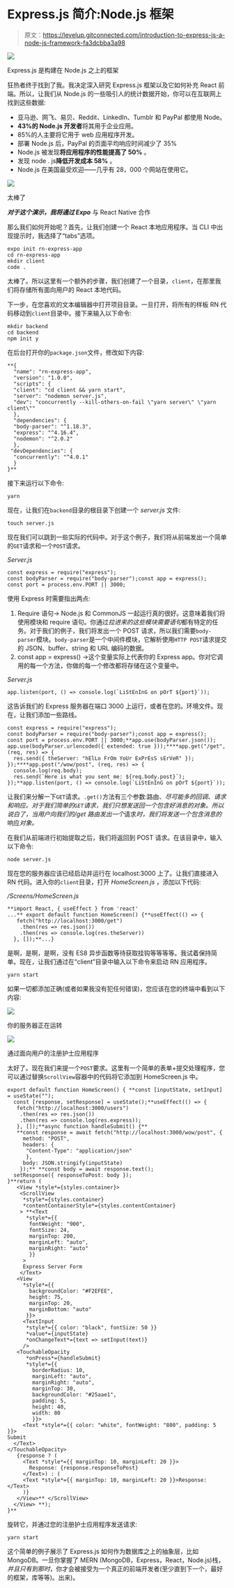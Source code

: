 # Express.js 简介:Node.js 框架

> 原文：<https://levelup.gitconnected.com/introduction-to-express-js-a-node-js-framework-fa3dcbba3a98>

![](img/b117efee1ddeec9cb856c97d9515fe66.png)

Express.js 是构建在 Node.js 之上的框架

狂热者终于找到了我。我决定深入研究 Express.js 框架以及它如何补充 React 前端。所以，让我们从 Node.js 的一些吸引人的统计数据开始，你可以在互联网上找到这些数据:

*   亚马逊、网飞、易贝、Reddit、LinkedIn、Tumblr 和 PayPal 都使用 Node。
*   **43%的 Node.js 开发者**将其用于企业应用。
*   85%的人主要将它用于 web 应用程序开发。
*   部署 Node.js 后，PayPal 的页面平均响应时间减少了 35%
*   Node.js 被发现**将应用程序的性能提高了 50%** 。
*   发现 node . js**降低开发成本 58%** 。
*   Node.js 在美国最受欢迎——几乎有 28，000 个网站在使用它。

![](img/1315786cf8951067deb200d9cd9849aa.png)

太棒了

***对于这个演示，我将通过 Expo*** 与 React Native 合作

那么我们如何开始呢？首先，让我们创建一个 React 本地应用程序。当 CLI 中出现提示时，我选择了“tabs”选项。

```
expo init rn-express-app
cd rn-express-app
mkdir client
code .
```

太棒了。所以这里有一个额外的步骤，我们创建了一个目录，`client`，在那里我们将存储所有面向用户的 React 本地代码。

下一步，在您喜欢的文本编辑器中打开项目目录。一旦打开，将所有的样板 RN 代码移动到`client`目录中。接下来输入以下命令:

```
mkdir backend
cd backend
npm init y
```

在后台打开你的`package.json`文件，修改如下内容:

```
**{
  "name": "rn-express-app",
  "version": "1.0.0",
  "scripts": {
  "client": "cd client && yarn start",
  "server": "nodemon server.js",
  "dev": "concurrently --kill-others-on-fail \"yarn server\" \"yarn        client\""
  },
  "dependencies": {
  "body-parser": "^1.18.3",
  "express": "^4.16.4",
  "nodemon": "^2.0.2"
  },
 "devDependencies": {
  "concurrently": "^4.0.1"
  }
}**
```

接下来运行以下命令:

```
yarn
```

现在，让我们在`backend`目录的根目录下创建一个 *server.js* 文件:

```
touch server.js
```

现在我们可以跳到一些实际的代码中。对于这个例子，我们将从前端发出一个简单的`GET`请求和一个`POST`请求。

*Server.js*

```
const express = require("express");
const bodyParser = require("body-parser");const app = express();
const port = process.env.PORT || 3000;
```

使用 Express 时需要指出两点:

1.  Require 语句→ Node.js 和 CommonJS 一起运行真的很好。这意味着我们将使用模块和 require 语句。你通过*拉进来的这些模块需要语句*都有特定的任务。对于我们的例子，我们将发出一个 POST 请求，所以我们需要`body-parser`模块。`body-parser`是一个中间件模块，它解析使用`HTTP POST`请求提交的 JSON、buffer、string 和 URL 编码的数据。
2.  const app = express() →这个变量实际上代表你的 Express app。你对它调用的每一个方法，你做的每一个修改都将存储在这个变量中。

*Server.js*

```
app.listen(port, () => console.log(`LiStEnInG on pOrT ${port}`));
```

这告诉我们的 Express 服务器在端口 3000 上运行，或者在您的。环境文件。现在，让我们添加一些路线。

```
const express = require("express");
const bodyParser = require("body-parser");const app = express();
const port = process.env.PORT || 3000;**app.use(bodyParser.json());
app.use(bodyParser.urlencoded({ extended: true }));****app.get("/get", (req, res) => {
  res.send({ theServer: "hElLo FrOm YoUr ExPrEsS sErVeR" });
});****app.post("/wow/post", (req, res) => {
  console.log(req.body);
  res.send(`Here is what you sent me: ${req.body.post}`);
});**app.listen(port, () => console.log(`LiStEnInG on pOrT ${port}`));
```

让我们来分解一下`GET`请求。`.get()`方法有三个参数:路由、*尽可能多的回调、请求和响应。对于我们简单的`GET`请求，我们只想发送回一个包含好消息的对象。所以说白了，当用户向我们的/get 路由发出一个*请求*时，我们将发送一个包含消息的*响应*对象。*

在我们从前端进行初始提取之后，我们将返回到 POST 请求。在该目录中，输入以下命令:

```
node server.js
```

现在您的服务器应该已经启动并运行在 localhost:3000 上了。让我们直接进入 RN 代码。进入你的`client`目录，打开 *HomeScreen.js* ，添加以下代码:

*/Screens/HomeScreen.js*

```
**import React, { useEffect } from 'react'
...** export default function HomeScreen() {**useEffect(() => {
   fetch("http://localhost:3000/get")
    .then(res => res.json())
    .then(res => console.log(res.theServer))
  }, []);**...}
```

是啊，是啊，是啊，没有 ES8 异步函数等待获取挂钩等等等等。我试着保持简单。现在，让我们通过在“client”目录中输入以下命令来启动 RN 应用程序。

```
yarn start
```

如果一切都添加正确(或者如果我没有犯任何错误)，您应该在您的终端中看到以下内容:

![](img/6a5b15cb48333ae805dedcaebbf9ecb9.png)

你的服务器正在运转

![](img/756685e57835ec6c978e3008e67d9de5.png)

通过面向用户的注册护士应用程序

太好了。现在我们来提一个`POST`要求。这里有一个简单的表单+提交处理程序，您可以通过替换`ScrollView`容器中的代码将它添加到 HomeScreen.js 中。

```
export default function HomeScreen() { **const [inputState, setInput] = useState("");
  const [response, setResponse] = useState();**useEffect(() => {
   fetch("http://localhost:3000/users")
    .then(res => res.json())
    .then(res => console.log(res.express));
   }, []);**async function handleSubmit() {**
   **const response = await fetch("http://localhost:3000/wow/post", {
     method: "POST",
     headers: {
      "Content-Type": "application/json"
      },
     body: JSON.stringify(inputState)
    });** **const body = await response.text();
  setResponse({ responseToPost: body });
}**return (
   <View *style*={styles.container}>
    <ScrollView
     *style*={styles.container}
     *contentContainerStyle*={styles.contentContainer}
    > **<Text
      *style*={{
       fontWeight: "900",
       fontSize: 24,
       marginTop: 200,
       marginLeft: "auto",
       marginRight: "auto"
       }}
     >
     Express Server Form
    </Text>
   <View
     *style*={{
       backgroundColor: "#F2EFEE",
       height: 75,
       marginTop: 20,
       marginBottom: "auto"
      }}>
     <TextInput
      *style*={{ color: "black", fontSize: 50 }}
      *value*={inputState}
      *onChangeText*={text => setInput(text)}
     />
   <TouchableOpacity
      *onPress*={handleSubmit}
      *style*={{
        borderRadius: 10,
        marginLeft: "auto",
        marginRight: "auto",
        marginTop: 30,
        backgroundColor: "#25aae1",
        padding: 5,
        height: 40,
        width: 80
        }}>
     <Text *style*={{ color: "white", fontWeight: "800", padding: 5 }}>
Submit
  </Text>
</TouchableOpacity>
   {response ? (
     <Text *style*={{ marginTop: 10, marginLeft: 20 }}>
       Response: {response.responseToPost}
     </Text>) : (
     <Text *style*={{ marginTop: 10, marginLeft: 20 }}>Response:</Text>
     )}
   </View>** </ScrollView>
  </View> **);
}**
```

旋转它，并通过您的注册护士应用程序发送请求:

```
yarn start
```

这个简单的例子展示了 Express.js 如何作为数据库之上的抽象层，比如 MongoDB。一旦你掌握了 MERN (MongoDB，Express，React，Node.js)栈，*并且只有到那时*，你才会被接受为一个真正的前端开发者(至少直到下一个，最好的框架，库等等)。出来)。